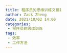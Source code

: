 ```yaml
---
title: 程序员的思维训练文摘1
author: Zack Zheng
date: 2021/10/02 14:00
categories:
 - 程序员的思维训练
tags:
 - 效率
 - 工作方法
---
```


<simple-img src="程序员的思维训练文摘1.svg" />
